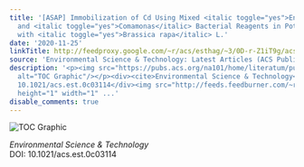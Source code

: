```yaml
---
title: '[ASAP] Immobilization of Cd Using Mixed <italic toggle="yes">Enterobacter</italic>
  and <italic toggle="yes">Comamonas</italic> Bacterial Reagents in Pot Experiments
  with <italic toggle="yes">Brassica rapa</italic> L.'
date: '2020-11-25'
linkTitle: http://feedproxy.google.com/~r/acs/esthag/~3/0D-r-Z1iT9g/acs.est.0c03114
source: 'Environmental Science & Technology: Latest Articles (ACS Publications)'
description: '<p><img src="https://pubs.acs.org/na101/home/literatum/publisher/achs/journals/content/esthag/0/esthag.ahead-of-print/acs.est.0c03114/20201125/images/medium/es0c03114_0007.gif"
  alt="TOC Graphic"/></p><div><cite>Environmental Science & Technology</cite></div><div>DOI:
  10.1021/acs.est.0c03114</div><img src="http://feeds.feedburner.com/~r/acs/esthag/~4/0D-r-Z1iT9g"
  height="1" width="1" ...'
disable_comments: true
---
```

<p><img src="https://pubs.acs.org/na101/home/literatum/publisher/achs/journals/content/esthag/0/esthag.ahead-of-print/acs.est.0c03114/20201125/images/medium/es0c03114_0007.gif" alt="TOC Graphic"/></p><div><cite>Environmental Science & Technology</cite></div><div>DOI: 10.1021/acs.est.0c03114</div><img src="http://feeds.feedburner.com/~r/acs/esthag/~4/0D-r-Z1iT9g" height="1" width="1" ...